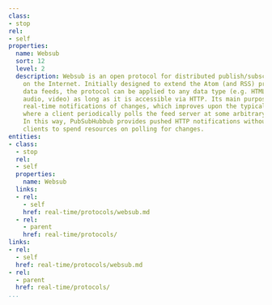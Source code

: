 ```yaml
---
class:
- stop
rel:
- self
properties:
  name: Websub
  sort: 12
  level: 2
  description: Websub is an open protocol for distributed publish/subscribe communication
    on the Internet. Initially designed to extend the Atom (and RSS) protocols for
    data feeds, the protocol can be applied to any data type (e.g. HTML, text, pictures,
    audio, video) as long as it is accessible via HTTP. Its main purpose is to provide
    real-time notifications of changes, which improves upon the typical situation
    where a client periodically polls the feed server at some arbitrary interval.
    In this way, PubSubHubbub provides pushed HTTP notifications without requiring
    clients to spend resources on polling for changes.
entities:
- class:
  - stop
  rel:
  - self
  properties:
    name: Websub
  links:
  - rel:
    - self
    href: real-time/protocols/websub.md
  - rel:
    - parent
    href: real-time/protocols/
links:
- rel:
  - self
  href: real-time/protocols/websub.md
- rel:
  - parent
  href: real-time/protocols/
...
```


